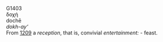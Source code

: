 G1403  
δοχή  
dochē  
*dokh-ay‘*  
From [1209](g1209) a *reception*, that is, convivial *entertainment:* -
feast.  
